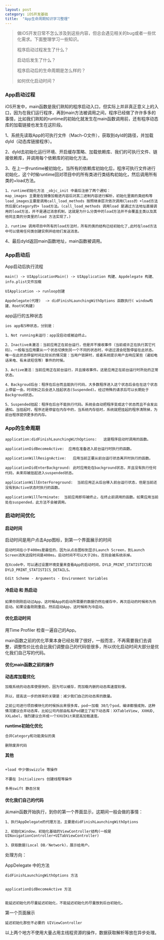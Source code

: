 ```yaml
---
layout: post
category: iOS开发基础
title:  "App生命周期知识学习整理" 
---
```


> 做iOS开发日常不怎么涉及到这些内容，但总会遇见相关的bug或者一些优化需求。下面整理学习一些知识。
>
> 程序启动过程发生了什么？
>
> 启动后发生了什么？
>
> 程序启动后的生命周期是怎么样的？
>
> 如何优化启动时间？



### App启动过程

iOS开发中，main函数是我们熟知的程序启动入口，但实际上并非真正意义上的入口，因为在我们运行程序，再到main方法被调用之间，程序已经做了许许多多的事情，比如我们熟知的runtime的初始化就发生在main函数调用前，还有程序动态库的加载链接也发生在这阶段。

1、系统先读取App的可执行文件（Mach-O文件），获取到dyld的路径，并加载dyld（动态库链接程序）。

2、dyld去初始化运行环境、开启缓存策略、加载依赖库、我们的可执行文件、链接依赖库，并调用每个依赖库的初始化方法。

3、在上一步runtime被初始化，当所有的依赖库初始化后，程序可执行文件进行初始化，这个时候runtime回对项目中的所有类进行类结构初始化，然后调用所有类的+load方法。

```
1、runtime初始化方法 _objc_init 中最后注册了两个通知：
map_images 主要是在镜像加载进内容后对其二进制内容进行解析，初始化里面的类结构等
load_images主要是调用call_load_methods 按照继承层次依次调用Class的 +load方法 然后是Category的+ load方法。(call_load_methods 调用load 是通过方法地址直接调用的load方法，并不是通过消息机制，这就是为什么分类中的load方法并不会覆盖主类以及其他同主类的分类里的load 方法实现了。)

2、runtime 调用项目中所有的load方法时，所有的类的结构已经初始化了,此时在load方法中可以使用任何类创建实例并给他们发送消息。
```

4、最后dyld返回main函数地址，main函数被调用。



### App启动后

App启动后执行流程

```
main() -> UIApplicationMain() -> UIApplication 构建、Appdelegate 构建、info.plist文件加载

UIApplication -> runloop创建

Appdelegate(代理)  -> didFinishLaunchingWithOptions 函数执行( window构建、RootVC构建)
```



app运行的五种状态

```
ios app有5种状态，分别是：

1、Not running未运行：app没启动或被迫终止。

2、Inactive未激活：当前应用正在前台运行，但是并不接收事件（当前或许正在执行其它代码）。一般每当应用要从一个状态切换到另一个不同的状态时，中途过渡会短暂停留在此状态。唯一在此状态停留时间比较长的情况是：当用户锁屏时，或者系统提示用户去响应某些（诸如电话来电、有未读短信等）事件的时候。

3、Active激活：当前应用正在前台运行，并且接收事件。这是应用正在前台运行时所处的正常状态。

4、Backgroud后台：程序在后台而且能执行代码，大多数程序进入这个状态后会在在这个状态上停留一会。时间到之后会进入挂起状态(Suspended)。经过特殊的请求后可以长期处于Backgroud状态。

5、Suspended挂起：程序在后台不能执行代码。系统会自动把程序变成这个状态而且不会发出通知。当挂起时，程序还是停留在内存中的，当系统内存低时，系统就把挂起的程序清除掉，为前台程序提供更多的内存。
```



### App的生命周期

```
application:didFinishLaunchingWithOptions:   这是程序启动时调用的函数。

applicationDidBecomeActive:  应用在准备进入前台运行时执行的函数。

applicationWillResignActive:   应用当前正要从前台运行状态离开时执行的函数。

applicationDidEnterBackground: 此时应用处在background状态，并且没有执行任何代码，未来将被挂起进入suspended状态。

applicationWillEnterForeground:  当前应用正从后台移入前台运行状态，但是当前还没有到Active状态时执行的函数。

applicationWillTerminate:  当前应用即将被终止，在终止前调用的函数。如果应用当前处在suspended，此方法不会被调用。
```





### 启动时间优化

#### 启动时间

启动时间是用户点击App图标，到第一个界面展示的时间

```
启动时间在小于400ms是最佳的，因为从点击图标到显示Launch Screen，到Launch Screen消失这段时间是400ms。启动时间不可以大于20s，否则会被系统杀掉。

在Xcode中，可以通过设置环境变量来查看App的启动时间，DYLD_PRINT_STATISTICS和DYLD_PRINT_STATISTICS_DETAILS。

Edit Scheme - Arguments - Environment Variables
```

#### 冷启动 和 热启动

```
如果你刚刚启动过App，这时候App的启动所需要的数据仍然在缓存中，再次启动的时候称为热启动。如果设备刚刚重启，然后启动App，这时候称为冷启动。
```

#### 优化启动时间

用Time Profiler 检查一遍自己的App。

main函数之前的优化苹果本身已经处理了很好，一般而言，不再需要我们去调整，调整性价比也会比我们调整自己的代码低很多，所以优化启动时间大部分是优化我们自己写的代码。

#### 优化main函数之前的操作

**动态库加载优化**

```
加载系统的动态库使很快的，因为可以缓存，而加载内嵌的动态库速度较慢。

所以，提高这一步的效率的关键是：减少我们自己的动态库的数量。

之前公司进行项目模块化的时候拆出来很多库，pod一加载 30几个pod，编译都慢成狗，这种情况建议合并动态库，比如公司内部由私有Pod建立了如下动态库：XXTableView, XXHUD, XXLabel，强烈建议合并成一个XXUIKit来提高加载速度。
```

**runtime初始化优化**

```
合并Category和功能类似的类

删除废弃代码
```

**其他**

```

+load 中少做swizzle 等操作

不要在 Initializers 创建线程等操作

多用swift 静态分发
```



#### 优化我们自己的代码

从main函数开始执行，到你的第一个界面显示，这期间一般会做的事情：

```
1、执行AppDelegate的代理方法，主要是didFinishLaunchingWithOptions

2、初始化Window，初始化基础的ViewController结构(一般是UINavigationController+UITabViewController)

3、获取数据(Local DB／Network)，展示给用户。
```

处理方向：

AppDelegate 中的方法

```
didFinishLaunchingWithOptions 方法


applicationDidBecomeActive 方法


能延迟初始化的尽量延迟初始化，不能延迟初始化的尽量放到后台初始化。
```

第一个页面展示

```
延迟初始化那些不必要的 UIViewController
```

以上两个地方不使用大量占用主线程资源的操作，数据获取解析等放在异步处理。

